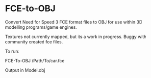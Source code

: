 # FCE-to-OBJ
Convert Need for Speed 3 FCE format files to OBJ for use within 3D modelling programs/game engines.

Textures not currently mapped, but its a work in progress. Buggy with 
community created fce files.

To run:

FCE-To-OBJ /Path/To/car.fce

Output in Model.obj
